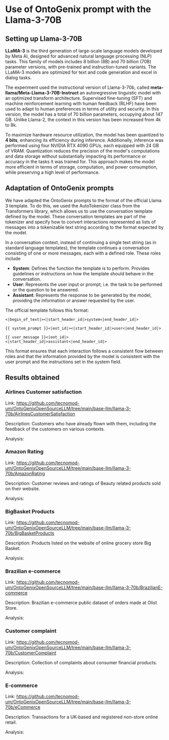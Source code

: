 # Use of OntoGenix prompt with the Llama-3-70B

## Setting up Llama-3-70B

**LLaMA-3** is the third generation of large-scale language models developed by Meta AI, designed for advanced natural language processing (NLP) tasks.  This family of models includes 8 billion (8B) and 70 billion (70B) parameter versions, with pre-trained and instruction-tuned variants. The LLaMA-3 models are optimized for text and code generation and excel in dialog tasks. 

The experiment used the instructional version of Llama-3-70b, called **meta-llama/Meta-Llama-3-70B-Instruct** an autoregressive linguistic model with an optimized transform architecture. Supervised fine-tuning (SFT) and machine reinforcement learning with human feedback (RLHF) have been used to adapt to human preferences in terms of utility and security. In this version, the model has a total of 70 billion parameters, occupying about 147 GB. Unlike Llama-2, the context in this version has been increased from 4k to 8k.

To maximize hardware resource utilization, the model has been quantized to **4 bits**, enhancing its efficiency during inference. Additionally, inference was performed using four NVIDIA RTX 4090 GPUs, each equipped with 24 GB of VRAM. Quantization reduces the precision of the model's computations and data storage without substantially impacting its performance or accuracy in the tasks it was trained for. This approach makes the model more efficient in terms of storage, computation, and power consumption, while preserving a high level of performance.

## Adaptation of OntoGenix prompts

We have adapted the OntoGenix prompts to the format of the official Llama 3 template. To do this, we used the AutoTokenizer class from the Transformers library, which allows us to use the conversation template defined by the model. These conversation templates are part of the tokenizer and specify how to convert interactions represented as lists of messages into a tokenizable text string according to the format expected by the model.

In a conversation context, instead of continuing a single text string (as in standard language templates), the template continues a conversation consisting of one or more messages, each with a defined role. These roles include

- **System**: Defines the function the template is to perform. Provides guidelines or instructions on how the template should behave in the conversation.
- **User**: Represents the user input or prompt, i.e. the task to be performed or the question to be answered.
- **Assistant**: Represents the response to be generated by the model, providing the information or answer requested by the user.

The official template follows this format:

```
<|begin_of_text|><|start_header_id|>system<|end_header_id|>

{{ system_prompt }}<|eot_id|><|start_header_id|>user<|end_header_id|>

{{ user_message }}<|eot_id|><|start_header_id|>assistant<|end_header_id|>
```

This format ensures that each interaction follows a consistent flow between roles and that the information provided by the model is consistent with the user prompt and the instructions set in the system field.

## Results obtained

### Airlines Customer satisfaction

Link: https://github.com/tecnomod-um/OntoGenixOpenSourceLLM/tree/main/base-llm/llama-3-70b/AirlinesCustomerSatisfaction

Description: Customers who have already flown with them, including the feedback of the customers on various contexts. 

Analysis: 

### Amazon Rating

Link: https://github.com/tecnomod-um/OntoGenixOpenSourceLLM/tree/main/base-llm/llama-3-70b/AmazonRating

Description: Customer reviews and ratings of Beauty related products sold on their website.

Analysis: 

### BigBasket Products

Link: https://github.com/tecnomod-um/OntoGenixOpenSourceLLM/tree/main/base-llm/llama-3-70b/BigBasketProducts

Description: Products listed on the website of online grocery store Big Basket.

Analysis: 

###  Brazilian e-commerce

Link: https://github.com/tecnomod-um/OntoGenixOpenSourceLLM/tree/main/base-llm/llama-3-70b/BrazilianE-commerce

Description: Brazilian e-commerce public dataset of orders made at Olist Store.

Analysis: 

### Customer complaint

Link: https://github.com/tecnomod-um/OntoGenixOpenSourceLLM/tree/main/base-llm/llama-3-70b/CustomerComplaint

Description: Collection of complaints about consumer financial products.

Analysis: 

### E-commerce

Link: https://github.com/tecnomod-um/OntoGenixOpenSourceLLM/tree/main/base-llm/llama-3-70b/eCommerce

Description: Transactions for a UK-based and registered non-store online retail.

Analysis: 
